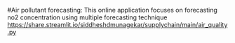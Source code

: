 #Air pollutant forecasting: 
This online application focuses on forecasting no2 concentration using multiple forecasting technique
https://share.streamlit.io/siddheshdmunagekar/supplychain/main/air_quality.py
